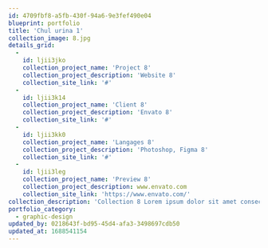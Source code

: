 ```yaml
---
id: 4709fbf8-a5fb-430f-94a6-9e3fef490e04
blueprint: portfolio
title: 'Chul urina 1'
collection_image: 8.jpg
details_grid:
  -
    id: ljii3jko
    collection_project_name: 'Project 8'
    collection_project_description: 'Website 8'
    collection_site_link: '#'
  -
    id: ljii3k14
    collection_project_name: 'Client 8'
    collection_project_description: 'Envato 8'
    collection_site_link: '#'
  -
    id: ljii3kk0
    collection_project_name: 'Langages 8'
    collection_project_description: 'Photoshop, Figma 8'
    collection_site_link: '#'
  -
    id: ljii3leg
    collection_project_name: 'Preview 8'
    collection_project_description: www.envato.com
    collection_site_link: 'https://www.envato.com/'
collection_description: 'Collection 8 Lorem ipsum dolor sit amet consectetur, adipisicing elit. Mollitia placeat magnam possimus iusto blanditiis pariatur labore explicabo quo repellat hic dolorum numquam asperiores, voluptatum fugiat reiciendis aspernatur, non, odio aperiam voluptas ex tempora vitae. Dolor, consequatur quidem! Quas magni distinctio dolorum dolore natus, vel numquam accusamus. Nostrum eligendi recusandae qui tempore deserunt!'
portfolio_category:
  - graphic-design
updated_by: 0218643f-bd95-45d4-afa3-3498697cdb50
updated_at: 1688541154
---
```

